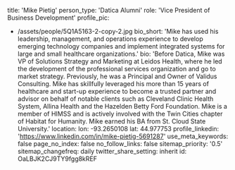 title: 'Mike Pietig'
person_type: 'Datica Alumni'
role: 'Vice President of Business Development'
profile_pic:
  - /assets/people/5Q1A5163-2-copy-2.jpg
bio_short: 'Mike has used his leadership, management, and operations experience to develop emerging technology companies and implement integrated systems for large and small healthcare organizations.'
bio: 'Before Datica, Mike was VP of Solutions Strategy and Marketing at Leidos Health, where he led the development of the professional services organization and go to market strategy. Previously, he was a Principal and Owner of Validus Consulting. Mike has skillfully leveraged his more than 15 years of healthcare and start-up experience to become a trusted partner and advisor on behalf of notable clients such as Cleveland Clinic Health System, Allina Health and the Hazelden Betty Ford Foundation. Mike is a member of HIMSS and is actively involved with the Twin Cities chapter of Habitat for Humanity. Mike earned his BA from St. Cloud State University.'
location:
  lon: -93.2650108
  lat: 44.977753
profile_linkedin: 'https://www.linkedin.com/in/mike-pietig-5691287'
use_meta_keywords: false
page_no_index: false
no_follow_links: false
sitemap_priority: '0.5'
sitemap_changefreq: daily
twitter_share_setting: inherit
id: OaLBJK2CJ9TY9fgg8kREF
